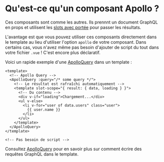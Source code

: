 # Qu'est-ce qu'un composant Apollo ?

Ces composants sont comme les autres. Ils prennnt un document GraphQL en props et utilisent les [slots avec portée](https://vuejs.org/v2/guide/components-slots.html#Scoped-Slots) pour passer les résultats.

L'avantage est que vous pouvez utiliser ces composants directement dans le template au lieu d'utiliser l'option `apollo` de votre composant. Dans certains cas, vous n'avez même pas besoin d'ajouter de script du tout dans votre fichier `.vue` ! C'est encore plus déclaratif.

Voici un rapide exemple d'une [ApolloQuery](./query.md) dans un template :

```vue
<template>
  <!-- Apollo Query -->
  <ApolloQuery :query="/* some query */">
    <!-- Le résultat est rafraîchi automatiquement -->
    <template slot-scope="{ result: { data, loading } }">
      <!-- Du contenu -->
      <div v-if="loading">Chargement...</div>
      <ul v-else>
        <li v-for="user of data.users" class="user">
          {{ user.name }}
        </li>
      </ul>
    </template>
  </ApolloQuery>
</template>

<!-- Pas besoin de script -->
```

Consultez [ApolloQuery](./query.md) pour en savoir plus sur comment écrire des requêtes GraphQL dans le template.

